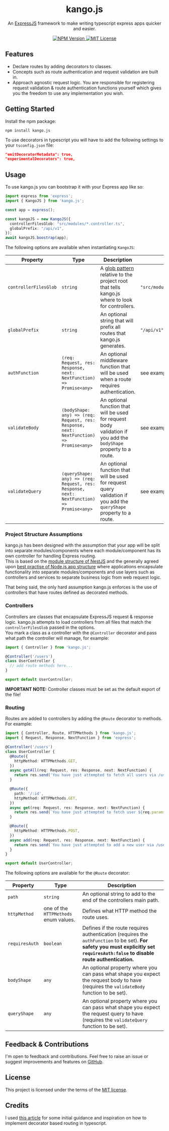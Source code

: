 <div align="center">
<h1>kango.js</h1>
<p>An <a href="https://expressjs.com/">ExpressJS</a> framework to make writing typescript express apps quicker and easier.</p>

<div>
  <a href="https://www.npmjs.com/package/kango.js" target="_blank">
    <img src="https://img.shields.io/npm/v/kango.js?style=flat-square" alt="NPM Version" />
  </a>
  <a href="https://choosealicense.com/licenses/mit/" target="_blank">
    <img src="https://img.shields.io/npm/l/kango.js?style=flat-square" alt="MIT License" />
  </a>
</div>
</div>


## Features
- Declare routes by adding decorators to classes.
- Concepts such as route authentication and request validation are built in.
- Approach agnostic request logic. You are responsible for registering request validation & route authentication 
functions yourself which gives you the freedom to use any implementation you wish.

## Getting Started
Install the npm package:
```shell
npm install kango.js
```

To use decorators in typescript you will have to add the following settings to your `tsconfig.json` file:
```json
"emitDecoratorMetadata": true,
"experimentalDecorators": true,
```

## Usage
To use kango.js you can bootstrap it with your Express app like so:
```ts
import express from 'express';
import { KangoJS } from 'kango.js';

const app = express();

const kangoJS = new KangoJS({
  controllerFilesGlob: "src/modules/*.controller.ts",
  globalPrefix: "/api/v1",
});
await kangoJS.boostrap(app);
```
The following options are available when instantiating `KangoJS`:

| Property              | Type                                                                                     | Description                                                                                                                                       | Example                         |
|-----------------------|------------------------------------------------------------------------------------------|---------------------------------------------------------------------------------------------------------------------------------------------------|---------------------------------|
| `controllerFilesGlob` | `string`                                                                                 | A [glob pattern](https://github.com/isaacs/node-glob#glob-primer) relative to the project root that tells kango.js where to look for controllers. | `"src/modules/*.controller.ts"` |
| `globalPrefix`        | `string`                                                                                 | An optional string that will prefix all routes that kango.js generates.                                                                           | `"/api/v1"`                     |
| `authFunction`        | `(req: Request, res: Response, next: NextFunction) => Promise<any>`                      | An optional middleware function that will be used when a route requires authentication.                                                           | see examples below              |
| `validateBody`        | `(bodyShape: any) => (req: Request, res: Response, next: NextFunction) => Promise<any>`  | An optional function that will be used for request body validation if you add the `bodyShape` property to a route.                                | see examples below              |
| `validateQuery`       | `(queryShape: any) => (req: Request, res: Response, next: NextFunction) => Promise<any>` | An optional function that will be used for request query validation if you add the `queryShape` property to a route.                              | see examples below              |


### Project Structure Assumptions 
kango.js has been designed with the assumption that your app will be split into separate modules/components
where each module/component has its own controller for handling Express routing.  
This is based on the [module structure of NestJS](https://docs.nestjs.com/modules) and the generally agreed upon [best practise of Node.js app structure](https://github.com/goldbergyoni/nodebestpractices#1-project-structure-practices)
where applications encapsulate functionality into separate modules/components and use layers such as controllers and services to separate business logic from web request logic.

That being said, the only hard assumption kango.js enforces is the use of controllers that have routes defined as decorated methods.

### Controllers
Controllers are classes that encapsulate ExpressJS request & response logic. kango.js attempts to load controllers from all files
that match the `controllerFilesGlob` passed in the options.  
You mark a class as a controller with the `@Controller` decorator and pass what path the controller will manage, for example:

```typescript
import { Controller } from 'kango.js';

@Controller('/users')
class UserController {
  // add route methods here...
}

export default UserController;
```

**IMPORTANT NOTE:** Controller classes must be set as the default export of the file!

### Routing
Routes are added to controllers by adding the `@Route` decorator to methods. For example:

```typescript
import { Controller, Route, HTTPMethods } from 'kango.js';
import { Request, Response, NextFunction } from 'express';

@Controller('/users')
class UserController {
  @Route({
    httpMethod: HTTPMethods.GET,
  })
  async getAll(req: Request, res: Response, next: NextFunction) {
    return res.send('You have just attempted to fetch all users via /users [GET].');
  }

  @Route({
    path: '/:id',
    httpMethod: HTTPMethods.GET,
  })
  async get(req: Request, res: Response, next: NextFunction) {
    return res.send(`You have just attempted to fetch user ${req.params.id} via /users/:id [GET].`);
  }

  @Route({
    httpMethod: HTTPMethods.POST,
  })
  async add(req: Request, res: Response, next: NextFunction) {
    return res.send(`You have just attempted to add a new user via /users [POST].`);
  }
}

export default UserController;
```

The following options are available for the `@Route` decorator:

| Property       | Type                                  | Description                                                                                                                                                                        |
|----------------|---------------------------------------|------------------------------------------------------------------------------------------------------------------------------------------------------------------------------------|
| `path`         | `string`                              | An optional string to add to the end of the controllers main path.                                                                                                                 |
| `httpMethod`   | one of the `HTTPMethods` enum values. | Defines what HTTP method the route uses.                                                                                                                                           |
| `requiresAuth` | `boolean`                             | Defines if the route requires authentication (requires the `authFunction` to be set). **For safety you must explicitly set `requiresAuth:false` to disable route authentication.** |
| `bodyShape`    | `any`                                 | An optional property where you can pass what shape you expect the request body to have (requires the `validateBody` function to be set).                                           |
| `queryShape`   | `any`                                 | An optional property where you can pass what shape you expect the request query to have (requires the `validateQuery` function to be set).                                         |

## Feedback & Contributions
I'm open to feedback and contributions. Feel free to raise an issue or suggest improvements and features on [GitHub](https://github.com/Ben-Ryder/kango.js).

## License
This project is licensed under the terms of the [MIT license](https://choosealicense.com/licenses/mit/).

## Credits
I used [this article](https://nehalist.io/routing-with-typescript-decorators) for some initial guidance and
inspiration on how to implement decorator based routing in typescript.
